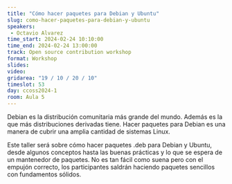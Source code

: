 ```yaml
---
title: "Cómo hacer paquetes para Debian y Ubuntu"
slug: como-hacer-paquetes-para-debian-y-ubuntu
speakers:
 - Octavio Alvarez
time_start: 2024-02-24 10:10:00
time_end: 2024-02-24 13:00:00
track: Open source contribution workshop
format: Workshop
slides: 
video: 
gridarea: "19 / 10 / 20 / 10"
timeslot: 53
day: ccoss2024-1
room: Aula 5
---
```


Debian es la distribución comunitaria más grande del mundo. Además es la que más distribuciones derivadas tiene. Hacer paquetes para Debian es una manera de cubrir una amplia cantidad de sistemas Linux.
 
Este taller será sobre cómo hacer paquetes .deb para Debian y Ubuntu, desde algunos conceptos hasta las buenas prácticas y lo que se espera de un mantenedor de paquetes. No es tan fácil como suena pero con el empujón correcto, los participantes saldrán haciendo paquetes sencillos con fundamentos sólidos.